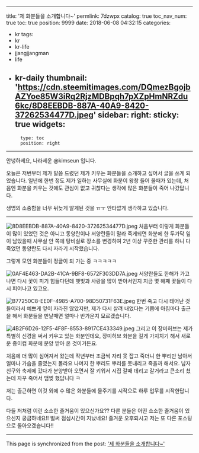 
---
title: '제 화분들을 소개합니다~'
permlink: 7dzwpx
catalog: true
toc_nav_num: true
toc: true
position: 9999
date: 2018-06-08 04:32:15
categories:
- kr
tags:
- kr
- kr-life
- jjangjjangman
- life
- kr-daily
thumbnail: 'https://cdn.steemitimages.com/DQmezBgojbAZYoe85W3iRq2RjzMDBpqh7pXZpHmNRZdu6kc/8D8EEBDB-887A-40A9-8420-37262534477D.jpeg'
sidebar:
    right:
        sticky: true
widgets:
    -
        type: toc
        position: right
---


안녕하세요, 나라세운  @kimseun 입니다.

오늘은 저번부터 제가 말씀 드렸던 제가 키우는 화분들을 소개하고 싶어서 글을 쓰게 되었습니다.
일년에 한번 정도 제가 일하는 사무실에 화분이 왕창 들어 올때가 있는데, 처음엔 화분을 키우는 것에도 관심이 없고 귀찮다는 생각에 많은 화분들이 죽어 나갔답니다.

생명의 소중함을 너무 뒤늦게 알게된 것을 ㅠㅜ 안타깝게 생각하고 있습니다.

- - -

![8D8EEBDB-887A-40A9-8420-37262534477D.jpeg](https://cdn.steemitimages.com/DQmezBgojbAZYoe85W3iRq2RjzMDBpqh7pXZpHmNRZdu6kc/8D8EEBDB-887A-40A9-8420-37262534477D.jpeg)
처음부터 이렇게 화분들이 많이 있었던 것은 아니고 동양란이나 서양란들이 말라 죽게되면 화분에 한 두가닥 잎이 남았을때 사무실 안 쪽에 탕비실로 장소를 변경하여 2년 이상 꾸준한 관리를 하니 다 죽었던 동양란도 다시 자라기 시작했습니다.


그렇게 모인 화분들이 정글이 되 가는 중 ㅋㅋㅋㅋㅋ


![0AF4E463-DA2B-41CA-9BF8-6572F303DD7A.jpeg](https://cdn.steemitimages.com/DQmYEgutejRLrxABPdfHooBmFDwXxgVvn3ui1gWny43xULX/0AF4E463-DA2B-41CA-9BF8-6572F303DD7A.jpeg)
서양란들도 한해가 가고 나면 다시 꽃이 피기 힘들다던데 햇빛과 사랑을 많이 받아서인지 지금 몇 해째 꽃들이 다시 피어나고 있고요.

![B77250C8-EE0F-4985-A700-98D50731F63E.jpeg](https://cdn.steemitimages.com/DQmVLWi6BsyJkoPG7CXuHQoRe5UcamF9ZohxbLJgRSJ2spn/B77250C8-EE0F-4985-A700-98D50731F63E.jpeg)
한번 죽고 다시 태어난 것들이라서 예쁘게 잎이 자라진 않았지만, 제가 다시 살려 내었다는 기쁨에 아침마다 출근을 해서 화분들을 만날때면 얼마나 반가운지 모르겠습니다.

![4B2F6D26-12F5-4F8F-8553-8917CE433349.jpeg](https://cdn.steemitimages.com/DQmNi7j5xu9CQcizcR3o6uD4LiRDwwZtx3ivJV5cQMNaiyc/4B2F6D26-12F5-4F8F-8553-8917CE433349.jpeg)
그리고 이 장미허브는 제가 특별히 신경을 써서 키우고 있는 화분인데요, 장미허브 화분을 길게 가지치기 해서 새로운 종이컵 화분에 분양 받아 온 것이거든요. 

처음에 더 많이 심어져서 왔는데 작년부터 조금씩 자리 못 잡고 죽더니 한 뿌리만 남아서 얼마나 가슴을 졸였는지 몰라요 나머지 한 뿌리도 뿌리를 못내리고 죽을까 해서요. 남자친구와 축제에 갔다가 분양받아 오면서 잘 키워서 시집 갈때 데리고 갈거라고 큰소리 쳤는데 자꾸 죽어서 맴찢 했답니다 ㅋ

저는 출근하면 이것 외에 수 많은 화분들에 물주기를 시작으로 하루 업무를 시작한답니다.

다들 저처럼 이런 소소한 즐거움이 있으신가요??
다른 분들은 어떤 소소한 즐거움이 있으신지 궁금하네요!! 벌써 점심시간이 지났네요! 즐거운 오후되시고 저는 또 다른 포스팅으로 돌아오겠습니다!!

- - -

This page is synchronized from the post: ['제 화분들을 소개합니다~'](https://steemit.com/@kimseun/7dzwpx)

